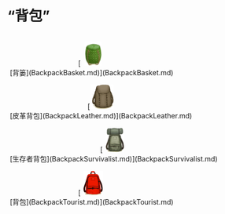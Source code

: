 # “背包”  
<div style="display:table"><div style="display:inline-block;padding-top:15px;padding-left:5px;border:none;text-align:center;min-width:150px;min-height:0px;margin: auto">[<div style="width:50px;display:inline-block;text-align:center"><img decoding="async" src="Sprite/BasketBackpack.png" href="a.md" style="max-width:50px;max-height:50px;"></div><br>[背篓](BackpackBasket.md)](BackpackBasket.md)</div><div style="display:inline-block;padding-top:15px;padding-left:5px;border:none;text-align:center;min-width:150px;min-height:0px;margin: auto">[<div style="width:50px;display:inline-block;text-align:center"><img decoding="async" src="Sprite/BackpackLeather.png" href="a.md" style="max-width:50px;max-height:50px;"></div><br>[皮革背包](BackpackLeather.md)](BackpackLeather.md)</div><div style="display:inline-block;padding-top:15px;padding-left:5px;border:none;text-align:center;min-width:150px;min-height:0px;margin: auto">[<div style="width:50px;display:inline-block;text-align:center"><img decoding="async" src="Sprite/BackpackBig.png" href="a.md" style="max-width:50px;max-height:50px;"></div><br>[生存者背包](BackpackSurvivalist.md)](BackpackSurvivalist.md)</div><div style="display:inline-block;padding-top:15px;padding-left:5px;border:none;text-align:center;min-width:150px;min-height:0px;margin: auto">[<div style="width:50px;display:inline-block;text-align:center"><img decoding="async" src="Sprite/Backpack.png" href="a.md" style="max-width:50px;max-height:50px;"></div><br>[背包](BackpackTourist.md)](BackpackTourist.md)</div></div>  
  
